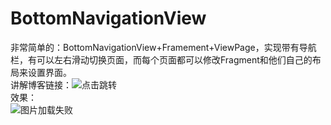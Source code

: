 # BottomNavigationView
非常简单的：BottomNavigationView+Framement+ViewPage，实现带有导航栏，有可以左右滑动切换页面，而每个页面都可以修改Fragment和他们自己的布局来设置界面。<br>讲解博客链接：![点击跳转](http://blog.csdn.net/htwhtw123/article/details/78441431)<br>
效果：<br>![图片加载失败](https://github.com/HeTingwei/BottomNavAndViewPager/blob/master/doc/%E6%95%88%E6%9E%9C.gif)
